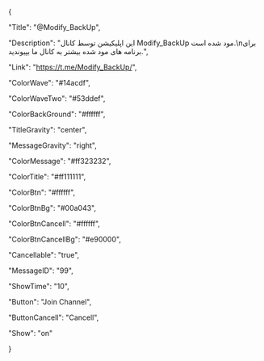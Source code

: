 {

"Title": "@Modify_BackUp",

"Description": "این اپلیکیشن توسط کانال Modify_BackUp مود شده است.\nبرای برنامه های مود شده بیشتر به کانال ما بپیوندید.",

"Link": "https://t.me/Modify_BackUp/",

"ColorWave": "#14acdf",

"ColorWaveTwo": "#53ddef",

"ColorBackGround": "#ffffff",

"TitleGravity": "center",

"MessageGravity": "right",

"ColorMessage": "#ff323232",

"ColorTitle": "#ff111111",

"ColorBtn": "#ffffff",

"ColorBtnBg": "#00a043",

"ColorBtnCancell": "#ffffff",

"ColorBtnCancellBg": "#e90000",

"Cancellable": "true",

"MessageID": "99",

"ShowTime": "10",

"Button": "Join Channel",

"ButtonCancell": "Cancell",

"Show": "on"

}
